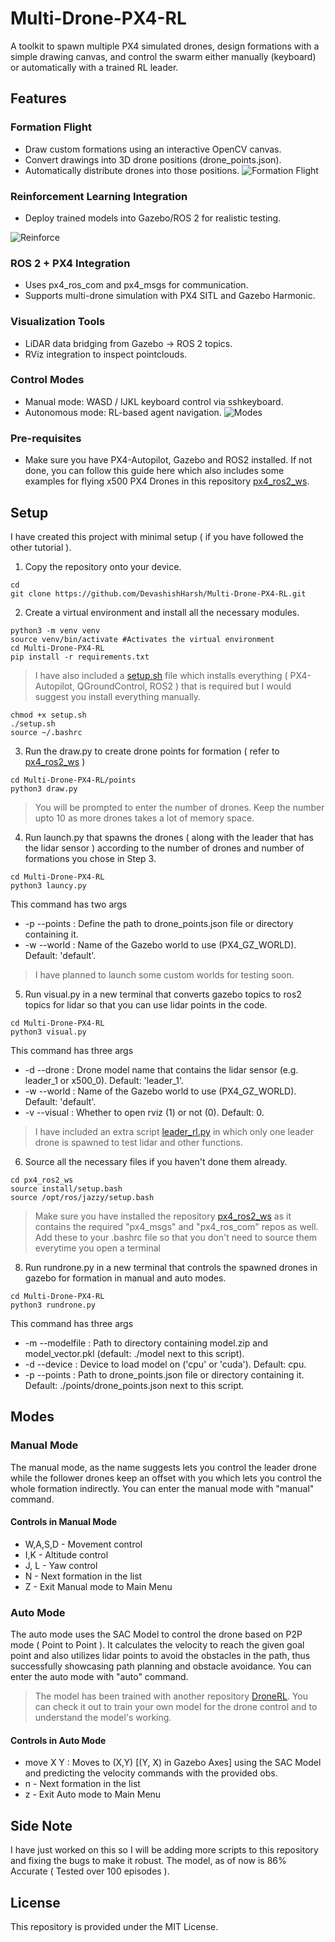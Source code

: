 # Multi-Drone-PX4-RL
A toolkit to spawn multiple PX4 simulated drones, design formations with a simple drawing canvas, and control the swarm either manually (keyboard) or automatically with a trained RL leader.

## Features

### Formation Flight 
- Draw custom formations using an interactive OpenCV canvas.
- Convert drawings into 3D drone positions (drone_points.json).
- Automatically distribute drones into those positions.
![Formation Flight](assets/formation.gif)

### Reinforcement Learning Integration
- Deploy trained models into Gazebo/ROS 2 for realistic testing.

![Reinforce](assets/reinforcement.gif)

### ROS 2 + PX4 Integration

- Uses px4_ros_com and px4_msgs for communication.
- Supports multi-drone simulation with PX4 SITL and Gazebo Harmonic.

### Visualization Tools

- LiDAR data bridging from Gazebo → ROS 2 topics.
- RViz integration to inspect pointclouds.

### Control Modes

- Manual mode: WASD / IJKL keyboard control via sshkeyboard.
- Autonomous mode: RL-based agent navigation.
![Modes](assets/modes.gif)

### Pre-requisites
- Make sure you have PX4-Autopilot, Gazebo and ROS2 installed. If not done, you can follow this guide here which also includes some examples for flying x500 PX4 Drones in this repository [px4_ros2_ws](https://github.com/DevashishHarsh/px4_ros2_ws/tree/main).

## Setup
I have created this project with minimal setup ( if you have followed the other tutorial ). 
1. Copy the repository onto your device.
```
cd
git clone https://github.com/DevashishHarsh/Multi-Drone-PX4-RL.git
```
2. Create a virtual environment and install all the necessary modules.
```
python3 -m venv venv
source venv/bin/activate #Activates the virtual environment
cd Multi-Drone-PX4-RL
pip install -r requirements.txt
```
> I have also included a [setup.sh](setup.sh) file which installs everything ( PX4-Autopilot, QGroundControl, ROS2 ) that is required but I would suggest you install everything manually.
```
chmod +x setup.sh
./setup.sh
source ~/.bashrc
```
3. Run the draw.py to create drone points for formation ( refer to [px4_ros2_ws](https://github.com/DevashishHarsh/px4_ros2_ws) )
```
cd Multi-Drone-PX4-RL/points
python3 draw.py
```
> You will be prompted to enter the number of drones. Keep the number upto 10 as more drones takes a lot of memory space.

4. Run launch.py that spawns the drones ( along with the leader that has the lidar sensor ) according to the number of drones and number of formations you chose in Step 3.
```
cd Multi-Drone-PX4-RL
python3 launcy.py
```
This command has two args 
- -p --points : Define the path to drone_points.json file or directory containing it.
- -w --world : Name of the Gazebo world to use (PX4_GZ_WORLD). Default: 'default'.
> I have planned to launch some custom worlds for testing soon.

5. Run visual.py in a new terminal that converts gazebo topics to ros2 topics for lidar so that you can use lidar points in the code.
```
cd Multi-Drone-PX4-RL
python3 visual.py
```
This command has three args 
- -d --drone : Drone model name that contains the lidar sensor (e.g. leader_1 or x500_0). Default: 'leader_1'.
- -w --world : Name of the Gazebo world to use (PX4_GZ_WORLD). Default: 'default'.
- -v --visual : Whether to open rviz (1) or not (0). Default: 0.
> I have included an extra script [leader_rl.py](checks/leader_rl.py) in which only one leader drone is spawned to test lidar and other functions.

6. Source all the necessary files if you haven't done them already.
```
cd px4_ros2_ws
source install/setup.bash
source /opt/ros/jazzy/setup.bash
```
> Make sure you have installed the repository [px4_ros2_ws](https://github.com/DevashishHarsh/px4_ros2_ws) as it contains the required "px4_msgs" and "px4_ros_com" repos as well.
> Add these to your .bashrc file so that you don't need to source them everytime you open a terminal

8. Run rundrone.py in a new terminal that controls the spawned drones in gazebo for formation in manual and auto modes.
```
cd Multi-Drone-PX4-RL
python3 rundrone.py
```
This command has three args 
- -m --modelfile : Path to directory containing model.zip and model_vector.pkl (default: ./model next to this script).
- -d --device : Device to load model on ('cpu' or 'cuda'). Default: cpu.
- -p --points : Path to drone_points.json file or directory containing it. Default: ./points/drone_points.json next to this script.

## Modes
### Manual Mode 
The manual mode, as the name suggests lets you control the leader drone while the follower drones keep an offset with you which lets you control the whole formation indirectly. You can enter the manual mode with "manual" command.
#### Controls in Manual Mode
- W,A,S,D - Movement control
- I,K - Altitude control
- J, L - Yaw control
- N - Next formation in the list
- Z - Exit Manual mode to Main Menu

### Auto Mode
The auto mode uses the SAC Model to control the drone based on P2P mode ( Point to Point ). It calculates the velocity to reach the given goal point and also utilizes lidar points to avoid the obstacles in the path, thus successfully showcasing path planning and obstacle avoidance. You can enter the auto mode with "auto" command.
> The model has been trained with another repository [DroneRL](https://github.com/DevashishHarsh/DroneRL). You can check it out to train your own model for the drone control and to understand the model's working.
#### Controls in Auto Mode
- move X Y : Moves to (X,Y) [(Y, X) in Gazebo Axes] using the SAC Model and predicting the velocity commands with the provided obs. 
- n - Next formation in the list
- z - Exit Auto mode to Main Menu

## Side Note
I have just worked on this so I will be adding more scripts to this repository and fixing the bugs to make it robust. The model, as of now is 86% Accurate ( Tested over 100 episodes ). 

## License
This repository is provided under the MIT License.


